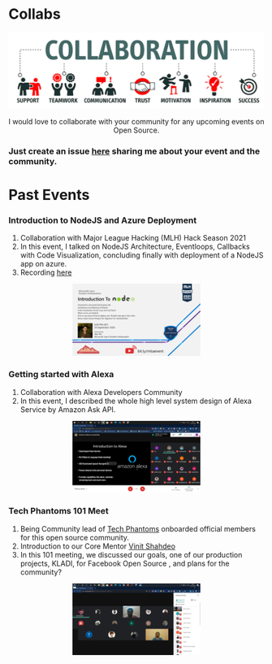 # Collabs

<img src="./headerImage.PNG">

<p align=center>
I would love to collaborate with your community for any upcoming events on Open Source.
  
</p>

### Just create an issue [here](https://github.com/imabp/Collabs/issues) sharing me about your event and the community.


# Past Events

### Introduction to NodeJS and Azure Deployment
1. Collaboration with Major League Hacking (MLH) Hack Season 2021
2. In this event, I talked on NodeJS Architecture, Eventloops, Callbacks with Code Visualization, concluding finally with deployment of a NodeJS app on azure.
3. Recording [here](https://www.youtube.com/watch?v=hY_8F2aM-yc&ab_channel=HackTheMountains)

<p align="center">
<img src="./MLH Event.png" width="50%">
</p>

### Getting started with Alexa
1. Collaboration with Alexa Developers Community
2. In this event, I described the whole high level system design of  Alexa Service by Amazon Ask API.

<p align="center">
<img src="./VitEventAlexa.png" width="50%">
</p>

### Tech Phantoms 101 Meet
1. Being Community lead of [Tech Phantoms](https://github.com/tech-phantoms) onboarded official members for this open source community.
2. Introduction to our Core Mentor [Vinit Shahdeo ](https://github.com/vinitshahdeo)
3. In this 101 meeting, we discussed our goals, one of our production projects, KLADI, for Facebook Open Source ,  and plans for the community?

<p align="center">
<img src="./Tech Phantoms 101 Meet.png" width="50%">
</p>

